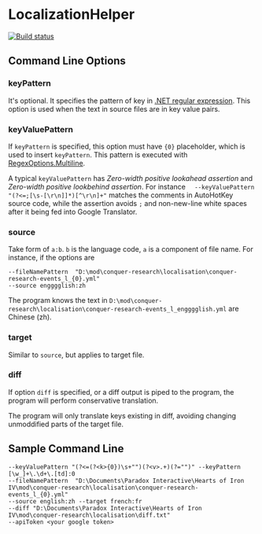# LocalizationHelper

[![Build status](https://ci.appveyor.com/api/projects/status/9quhnn68u9ao408p?svg=true)](https://ci.appveyor.com/project/gqqnbig/localizationhelper)

## Command Line Options

### keyPattern
It's optional. It specifies the pattern of key in [.NET regular expression](https://docs.microsoft.com/dotnet/standard/base-types/regular-expression-language-quick-reference). This option is used when the text in source files are in key value pairs.

### keyValuePattern
If `keyPattern` is specified, this option must have `{0}` placeholder, which is used to insert `keyPattern`. This pattern is executed with [RegexOptions.Multiline](https://msdn.microsoft.com/library/system.text.regularexpressions.regexoptions(v=vs.110).aspx).

A typical `keyValuePattern` has _Zero-width positive lookahead assertion_ and _Zero-width positive lookbehind assertion_. For instance `  --keyValuePattern "(?<=;[\s-[\r\n]]*)[^\r\n]+"` matches the comments in AutoHotKey source code, while the assertion avoids `;` and non-new-line white spaces after it being fed into Google Translator.


### source
Take form of `a:b`. `b` is the language code, `a` is a component of file name. For instance, if the options are 

```
--fileNamePattern  "D:\mod\conquer-research\localisation\conquer-research-events_l_{0}.yml" 
--source engggglish:zh
```

The program knows the text in `D:\mod\conquer-research\localisation\conquer-research-events_l_engggglish.yml` are Chinese (zh).

### target
Similar to `source`, but applies to target file.

### diff
If option `diff` is specified, or a diff output is piped to the program, the program will perform conservative translation. 

The program will only translate keys existing in diff, avoiding changing unmoddified parts of the target file. 

## Sample Command Line
```
--keyValuePattern "(?<=(?<k>{0})\s+"")(?<v>.+)(?="")" --keyPattern [\w_]+\.\d+\.[td]:0 
--fileNamePattern  "D:\Documents\Paradox Interactive\Hearts of Iron IV\mod\conquer-research\localisation\conquer-research-events_l_{0}.yml" 
--source english:zh --target french:fr 
--diff "D:\Documents\Paradox Interactive\Hearts of Iron IV\mod\conquer-research\localisation\diff.txt"  
--apiToken <your google token>
```
